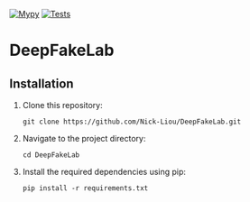 [![Mypy](https://github.com/Nick-Liou/DeepFakeLab/actions/workflows/mypy.yml/badge.svg)](https://github.com/Nick-Liou/DeepFakeLab/actions/workflows/mypy.yml)
[![Tests](https://github.com/Nick-Liou/DeepFakeLab/actions/workflows/pytest.yml/badge.svg)](https://github.com/Nick-Liou/DeepFakeLab/actions/workflows/pytest.yml)

# DeepFakeLab
 
 <!-- 
 https://github.com/neuralchen/SimSwap
 https://github.com/iperov/DeepFaceLab
 https://github.com/deepfakes/faceswap
 
  -->
 
 


## Installation

1. Clone this repository:   
    ```
    git clone https://github.com/Nick-Liou/DeepFakeLab.git
    ```
2. Navigate to the project directory:   
    ```
    cd DeepFakeLab
    ```
3. Install the required dependencies using pip:
    ```
    pip install -r requirements.txt
    ```


<!-- 
Use  "pipreqs . --mode no-pin --force" to auto generate the requirements 
note it may not work recursively  
-->

